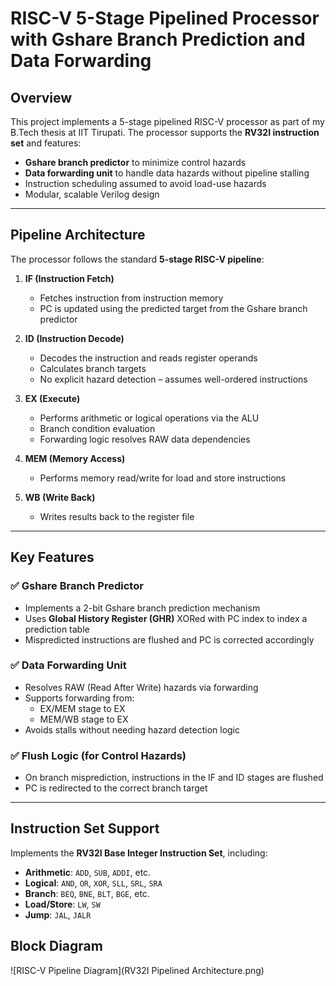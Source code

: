 # RISC-V 5-Stage Pipelined Processor with Gshare Branch Prediction and Data Forwarding

## Overview

This project implements a 5-stage pipelined RISC-V processor as part of my B.Tech thesis at IIT Tirupati. The processor supports the **RV32I instruction set** and features:

- **Gshare branch predictor** to minimize control hazards
- **Data forwarding unit** to handle data hazards without pipeline stalling
- Instruction scheduling assumed to avoid load-use hazards
- Modular, scalable Verilog design

---

## Pipeline Architecture

The processor follows the standard **5-stage RISC-V pipeline**:

1. **IF (Instruction Fetch)**  
   - Fetches instruction from instruction memory  
   - PC is updated using the predicted target from the Gshare branch predictor

2. **ID (Instruction Decode)**  
   - Decodes the instruction and reads register operands  
   - Calculates branch targets  
   - No explicit hazard detection – assumes well-ordered instructions

3. **EX (Execute)**  
   - Performs arithmetic or logical operations via the ALU  
   - Branch condition evaluation  
   - Forwarding logic resolves RAW data dependencies

4. **MEM (Memory Access)**  
   - Performs memory read/write for load and store instructions

5. **WB (Write Back)**  
   - Writes results back to the register file

---

## Key Features

### ✅ Gshare Branch Predictor
- Implements a 2-bit Gshare branch prediction mechanism  
- Uses **Global History Register (GHR)** XORed with PC index to index a prediction table  
- Mispredicted instructions are flushed and PC is corrected accordingly

### ✅ Data Forwarding Unit
- Resolves RAW (Read After Write) hazards via forwarding  
- Supports forwarding from:
  - EX/MEM stage to EX
  - MEM/WB stage to EX
- Avoids stalls without needing hazard detection logic

### ✅ Flush Logic (for Control Hazards)
- On branch misprediction, instructions in the IF and ID stages are flushed  
- PC is redirected to the correct branch target

---

## Instruction Set Support

Implements the **RV32I Base Integer Instruction Set**, including:

- **Arithmetic**: `ADD`, `SUB`, `ADDI`, etc.  
- **Logical**: `AND`, `OR`, `XOR`, `SLL`, `SRL`, `SRA`  
- **Branch**: `BEQ`, `BNE`, `BLT`, `BGE`, etc.  
- **Load/Store**: `LW`, `SW`  
- **Jump**: `JAL`, `JALR`

## Block Diagram

![RISC-V Pipeline Diagram](RV32I Pipelined Architecture.png)
